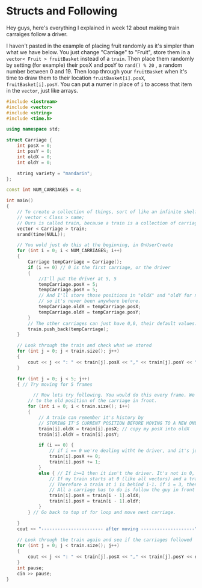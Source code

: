 # Structs and Following

Hey guys, here's everything I explained in week 12 about making train carraiges follow a driver.

I haven't pasted in the example of placing fruit randomly as it's simpler than what we have below. You just change "Carriage" to "Fruit", store them in a `vector< Fruit > fruitBasket` instead of a `train`. Then place them randomly by setting (for example) their posX and posY to `rand() % 20` , a random number between 0 and 19. Then loop through your `fruitBasket` when it's time to draw them to their location `fruitBasket[i].posX`, `fruitBasket[i].posY`. You can put a numer in place of `i` to access that item in the `vector`, just like arrays.

```C++
#include <iostream>
#include <vector>
#include <string>
#include <time.h>

using namespace std;

struct Carriage {
	int posX = 0;
	int posY = 0;
	int oldX = 0;
	int oldY = 0;

	string variety = "mandarin";
};

const int NUM_CARRIAGES = 4;

int main()
{
	// To create a collection of things, sort of like an infinite shelf to put them on in your cupboard, make a vector using the syntax below:
	// vector < Class > name;
	// Ours is called train, because a train is a collection of carriages.
	vector < Carriage > train;
	srand(time(NULL));

	// You wold just do this at the beginning, in OnUserCreate
	for (int i = 0; i < NUM_CARRIAGES; i++)
	{
		Carriage tempCarriage = Carriage();
		if (i == 0) // 0 is the first carriage, or the driver
		{
			//I'll put the driver at 5, 5
			tempCarriage.posX = 5;
			tempCarriage.posY = 5;
			// And I'll store those positions in "oldX" and "oldY for now. The game is starting
			// so it's never been anywhere before.
			tempCarriage.oldX = tempCarriage.posX;
			tempCarriage.oldY = tempCarriage.posY;
		}
		// The other carriages can just have 0,0, their default values.
		train.push_back(tempCarriage);
	}

	// Look through the train and check what we stored
	for (int j = 0; j < train.size(); j++)
	{
		cout << j << ": " << train[j].posX << "," << train[j].posY << " old: " << train[j].oldX << "," << train[j].oldY << endl;
	}

	for (int j = 0; j < 5; j++)
	{ // Try moving for 5 frames

		  // Now lets try following. You would do this every frame. We'll just set every carriage's location (except the driver)
		// to the old position of the carriage in front.
		for (int i = 0; i < train.size(); i++)
		{
			// A train can remember it's history by 
			// STORING IT'S CURRENT POSITION BEFORE MOVING TO A NEW ONE
			train[i].oldX = train[i].posX; // copy my posX into oldX
			train[i].oldY = train[i].posY;

			if (i == 0) {
				// if i == 0 we're dealing witht he driver, and it's just going to move down the screen one pixel in the y.
				train[i].posX += 0;
				train[i].posY += 1;
			}
			else { // If i>=1 then it isn't the driver. It's not in 0, the front of the vector.
				// If my train starts at 0 (like all vectors) and a train carriage is at 3, then it is behind carriage 2.
				// Therefore a train at i is behind i-1. if i = 3, then i-1 equals 2. 
				// All a carriage has to do is follow the guy in front by setting posX, posY to other guy (or i-1)'s oldX, oldY.
				train[i].posX = train[i - 1].oldX;
				train[i].posY = train[i - 1].oldY;
			}
		} // Go back to top of for loop and move next carriage.

	}
	cout << "----------------------- after moving --------------------" << endl;
	
	// Look through the train again and see if the carriages followed
	for (int j = 0; j < train.size(); j++)
	{
		cout << j << ": " << train[j].posX << "," << train[j].posY << endl;
	}
	int pause;
	cin >> pause;
}
```